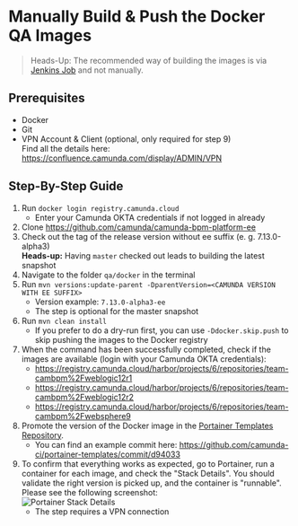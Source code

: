 # Manually Build & Push the Docker QA Images

> Heads-Up: The recommended way of building the images is via [Jenkins Job] and not manually.

## Prerequisites

* Docker
* Git
* VPN Account & Client (optional, only required for step 9)\
Find all the details here: https://confluence.camunda.com/display/ADMIN/VPN

## Step-By-Step Guide

1. Run `docker login registry.camunda.cloud`
   * Enter your Camunda OKTA credentials if not logged in already
2. Clone https://github.com/camunda/camunda-bpm-platform-ee
3. Check out the tag of the release version without ee suffix (e. g. 7.13.0-alpha3)\
   **Heads-up:** Having `master` checked out leads to building the latest snapshot
4. Navigate to the folder `qa/docker` in the terminal
5. Run `mvn versions:update-parent -DparentVersion=<CAMUNDA VERSION WITH EE SUFFIX>`
   * Version example: `7.13.0-alpha3-ee`
   * The step is optional for the master snapshot
6. Run `mvn clean install`
   * If you prefer to do a dry-run first, you can use `-Ddocker.skip.push` to skip pushing the images to the Docker registry
7. When the command has been successfully completed, check if the images are available (login with your Camunda OKTA credentials):
     * https://registry.camunda.cloud/harbor/projects/6/repositories/team-cambpm%2Fweblogic12r1
     * https://registry.camunda.cloud/harbor/projects/6/repositories/team-cambpm%2Fweblogic12r2
     * https://registry.camunda.cloud/harbor/projects/6/repositories/team-cambpm%2Fwebsphere9
8. Promote the version of the Docker image in the [Portainer Templates Repository].
   * You can find an example commit here: https://github.com/camunda-ci/portainer-templates/commit/d94033
9. To confirm that everything works as expected, go to Portainer, run a container for each image, and check the "Stack Details". You should validate the right version is picked up, and the container is "runnable". Please see the following screenshot:\
   ![Portainer Stack Details]
   * The step requires a VPN connection

[Jenkins Job]: https://ci.cambpm.camunda.cloud/view/all/job/7.13/job/7.13-platform-docker-qa/
[Portainer Templates Repository]: https://github.com/camunda-ci/portainer-templates
[Portainer Stack Details]: https://raw.githubusercontent.com/camunda/camunda-bpm-dev-docs/master/howtos/img/manually-build-docker-qa-images-portainer-stack-details.png
